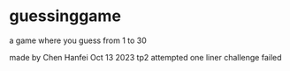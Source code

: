 # guessinggame
a game where you guess from 1 to 30

made by Chen Hanfei
Oct 13 2023 
tp2
attempted one liner challenge failed 
